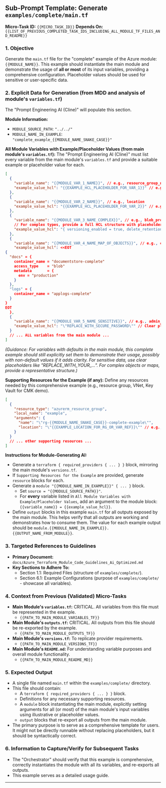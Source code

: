 ## Sub-Prompt Template: Generate `examples/complete/main.tf`

**Micro-Task ID:** `{{MICRO_TASK_ID}}`
**Depends On:** `{{LIST_OF_PREVIOUS_COMPLETED_TASK_IDS_INCLUDING_ALL_MODULE_TF_FILES_AND_README}}`

### 1. Objective

Generate the `main.tf` file for the "complete" example of the Azure module: `{{MODULE_NAME}}`.
This example should instantiate the main module and demonstrate the usage of **all or most** of its input variables, providing a comprehensive configuration. Placeholder values should be used for sensitive or user-specific data.

### 2. Explicit Data for Generation (from MDD and analysis of module's `variables.tf`)

The "Prompt Engineering AI (Cline)" will populate this section.

**Module Information:**
*   `MODULE_SOURCE_PATH`: `"../../"`
*   `MODULE_NAME_IN_EXAMPLE`: `"complete_example_{{MODULE_NAME_SNAKE_CASE}}"`

**All Module Variables with Example/Placeholder Values (from main module's `variables.tf`):**
The "Prompt Engineering AI (Cline)" must list every variable from the main module's `variables.tf` and provide a suitable example or placeholder value for each.
```json
[
  {
    "variable_name": "{{MODULE_VAR_1_NAME}}", // e.g., resource_group_name
    "example_value_hcl": "{{EXAMPLE_HCL_PLACEHOLDER_FOR_VAR_1}}" // e.g., "azurerm_resource_group.example.name", "\"REPLACE_WITH_YOUR_RG_NAME\""
  },
  {
    "variable_name": "{{MODULE_VAR_2_NAME}}", // e.g., location
    "example_value_hcl": "{{EXAMPLE_HCL_PLACEHOLDER_FOR_VAR_2}}" // e.g., "azurerm_resource_group.example.location", "\"East US\""
  },
  {
    "variable_name": "{{MODULE_VAR_3_NAME_COMPLEX}}", // e.g., blob_properties (an object)
    // For complex types, provide a full HCL structure with placeholders for nested values
    "example_value_hcl": "{ versioning_enabled = true, delete_retention_policy = { days = 7 }, change_feed_enabled = false }"
  },
  {
    "variable_name": "{{MODULE_VAR_4_NAME_MAP_OF_OBJECTS}}", // e.g., containers
    "example_value_hcl": <<EOT
{
  "docs" = {
    container_name = "documentstore-complete"
    access_type    = "blob"
    metadata       = {
      env = "production"
    }
  },
  "logs" = {
    container_name = "applogs-complete"
  }
}
EOT
  },
  {
    "variable_name": "{{MODULE_VAR_5_NAME_SENSITIVE}}", // e.g., admin_password
    "example_value_hcl": "\"REPLACE_WITH_SECURE_PASSWORD\"" // Clear placeholder for sensitive data
  }
  // ... ALL variables from the main module ...
]
```
*(Guidance: For variables with defaults in the main module, this complete example should still explicitly set them to demonstrate their usage, possibly with non-default values if it adds clarity. For sensitive data, use clear placeholders like "REPLACE_WITH_YOUR_...". For complex objects or maps, provide a representative structure.)*

**Supporting Resources for the Example (if any):**
Define any resources needed by this comprehensive example (e.g., resource group, VNet, Key Vault for CMK demo).
```json
[
  {
    "resource_type": "azurerm_resource_group",
    "local_name": "example",
    "arguments": {
      "name": "\"rg-{{MODULE_NAME_SNAKE_CASE}}-complete-example\"",
      "location": "\"{{EXAMPLE_LOCATION_FOR_RG_OR_VAR_REF}}\"" // e.g., "East US" or a var from examples/complete/variables.tf
    }
  }
  // ... other supporting resources ...
]
```

**Instructions for Module-Generating AI:**
*   Generate a `terraform { required_providers { ... } }` block, mirroring the main module's `versions.tf`.
*   If `Supporting Resources for the Example` are provided, generate `resource` blocks for each.
*   Generate a `module "{{MODULE_NAME_IN_EXAMPLE}}" { ... }` block.
    *   Set `source = "{{MODULE_SOURCE_PATH}}"`.
    *   For **every** variable listed in `All Module Variables with Example/Placeholder Values`, add an argument to the module block: `{{variable_name}} = {{example_value_hcl}}`.
*   Define `output` blocks in this example `main.tf` for all outputs exposed by the main module. This helps verify that all outputs are working and demonstrates how to consume them. The value for each example output should be `module.{{MODULE_NAME_IN_EXAMPLE}}.{{OUTPUT_NAME_FROM_MODULE}}`.

### 3. Targeted References to Guidelines

*   **Primary Document:** `docs/Azure_Terraform_Module_Code_Guidelines_Ai_Optimized.md`
*   **Key Sections to Adhere To:**
    *   Section 1.1: Required Files (structure of `examples/complete/`).
    *   Section 6.1: Example Configurations (purpose of `examples/complete/` - showcase all variables).

### 4. Context from Previous (Validated) Micro-Tasks

*   **Main Module's `variables.tf`:** CRITICAL. All variables from this file must be represented in the example.
    *   `{{PATH_TO_MAIN_MODULE_VARIABLES_TF}}`
*   **Main Module's `outputs.tf`:** CRITICAL. All outputs from this file should be re-exported by the example.
    *   `{{PATH_TO_MAIN_MODULE_OUTPUTS_TF}}`
*   **Main Module's `versions.tf`:** To replicate provider requirements.
    *   `{{PATH_TO_MAIN_MODULE_VERSIONS_TF}}`
*   **Main Module's `README.md`:** For understanding variable purposes and overall module functionality.
    *   `{{PATH_TO_MAIN_MODULE_README_MD}}`

### 5. Expected Output

*   A single file named `main.tf` within the `examples/complete/` directory.
*   This file should contain:
    *   A `terraform { required_providers { ... } }` block.
    *   Definitions for any necessary supporting resources.
    *   A `module` block instantiating the main module, explicitly setting arguments for all (or most) of the main module's input variables using illustrative or placeholder values.
    *   `output` blocks that re-export all outputs from the main module.
*   The primary purpose is to serve as a comprehensive template for users. It might not be directly runnable without replacing placeholders, but it should be syntactically correct.

### 6. Information to Capture/Verify for Subsequent Tasks

*   The "Orchestrator" should verify that this example is comprehensive, correctly instantiates the module with all its variables, and re-exports all outputs.
*   This example serves as a detailed usage guide.

---

